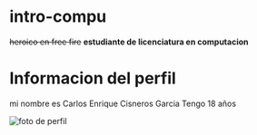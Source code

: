 # intro-compu
~~heroico en free fire~~ **estudiante de licenciatura en computacion**
# Informacion del perfil 
mi nombre es Carlos Enrique Cisneros Garcia 
Tengo 18 años 


![foto de perfil](https://concepto.de/wp-content/uploads/2018/08/persona-e1533759195177-800x400.jpg)


